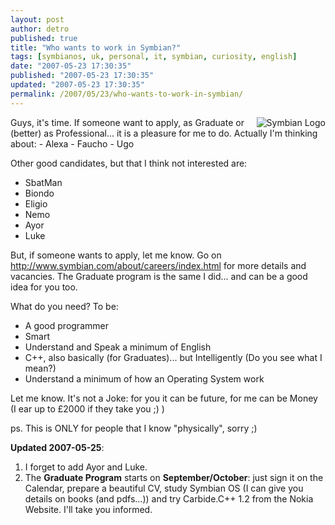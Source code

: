 ```yaml
---
layout: post
author: detro
published: true
title: "Who wants to work in Symbian?"
tags: [symbianos, uk, personal, it, symbian, curiosity, english]
date: "2007-05-23 17:30:35"
published: "2007-05-23 17:30:35"
updated: "2007-05-23 17:30:35"
permalink: /2007/05/23/who-wants-to-work-in-symbian/
---
```


<img src="http://www.symbian.com/images/logos/symbian.gif" alt="Symbian Logo" align="right" />
Guys, it's time.
If someone want to apply, as Graduate or (better) as Professional... it is a pleasure for me to do.
Actually I'm thinking about:
- Alexa
- Faucho
- Ugo

Other good candidates, but that I think not interested are:
- SbatMan
- Biondo
- Eligio
- Nemo
- Ayor
- Luke

But, if someone wants to apply, let me know.
Go on <a href="http://www.symbian.com/about/careers/index.html">http://www.symbian.com/about/careers/index.html</a> for more details and vacancies. The Graduate program is the same I did... and can be a good idea for you too.

What do you need? To be:
- A good programmer
- Smart
- Understand and Speak a minimum of English
- C++, also basically (for Graduates)... but Intelligently (Do you see what I mean?)
- Understand a minimum of how an Operating System work

Let me know.
It's not a Joke: for you it can be future, for me can be Money (I ear up to £2000 if they take you ;) )

ps. This is ONLY for people that I know "physically", sorry ;)

<strong>Updated 2007-05-25</strong>: 
<ol>
<li>I forget to add Ayor and Luke.</li>
<li>The <strong>Graduate Program</strong> starts on <strong>September/October</strong>: just sign it on the Calendar, prepare a beautiful CV, study Symbian OS (I can give you details on books (and pdfs...)) and try Carbide.C++ 1.2 from the Nokia Website. I'll take you informed.</li></ol>




